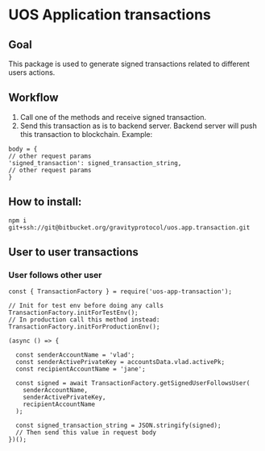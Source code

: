 # UOS Application transactions

## Goal

This package is used to generate signed transactions related to different users actions.

## Workflow
1. Call one of the methods and receive signed transaction.
2. Send this transaction as is to backend server. Backend server will push this transaction to blockchain.
Example:
```
body = {
// other request params
'signed_transaction': signed_transaction_string,
// other request params
}
```

## How to install:

```
npm i git+ssh://git@bitbucket.org/gravityprotocol/uos.app.transaction.git
```

## User to user transactions
### User follows other user
```
const { TransactionFactory } = require('uos-app-transaction');

// Init for test env before doing any calls
TransactionFactory.initForTestEnv();
// In production call this method instead: TransactionFactory.initForProductionEnv(); 

(async () => {

  const senderAccountName = 'vlad';
  const senderActivePrivateKey = accountsData.vlad.activePk;
  const recipientAccountName = 'jane';

  const signed = await TransactionFactory.getSignedUserFollowsUser(
    senderAccountName,
    senderActivePrivateKey,
    recipientAccountName
  );
  
  const signed_transaction_string = JSON.stringify(signed);
  // Then send this value in request body
})();
```
